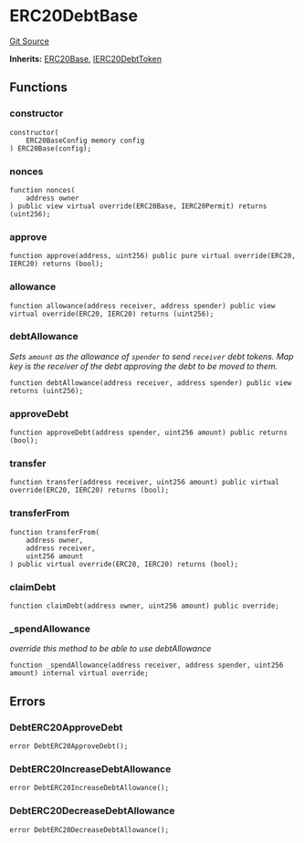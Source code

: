 # ERC20DebtBase
[Git Source](https://github.com/Ammalgam-Protocol/core-v1/blob/82dff11576b9df76b675736dba889653cf737de9/contracts/tokens/ERC20DebtBase.sol)

**Inherits:**
[ERC20Base](/docs/developer-guide/contracts/tokens/ERC20Base.sol/abstract.ERC20Base.md), [IERC20DebtToken](/docs/developer-guide/contracts/interfaces/tokens/IERC20DebtToken.sol/interface.IERC20DebtToken.md)


## Functions
### constructor


```solidity
constructor(
    ERC20BaseConfig memory config
) ERC20Base(config);
```

### nonces


```solidity
function nonces(
    address owner
) public view virtual override(ERC20Base, IERC20Permit) returns (uint256);
```

### approve


```solidity
function approve(address, uint256) public pure virtual override(ERC20, IERC20) returns (bool);
```

### allowance


```solidity
function allowance(address receiver, address spender) public view virtual override(ERC20, IERC20) returns (uint256);
```

### debtAllowance

*Sets `amount` as the allowance of `spender` to send `receiver` debt tokens.
Map key is the receiver of the debt approving the debt to be moved to them.*


```solidity
function debtAllowance(address receiver, address spender) public view returns (uint256);
```

### approveDebt


```solidity
function approveDebt(address spender, uint256 amount) public returns (bool);
```

### transfer


```solidity
function transfer(address receiver, uint256 amount) public virtual override(ERC20, IERC20) returns (bool);
```

### transferFrom


```solidity
function transferFrom(
    address owner,
    address receiver,
    uint256 amount
) public virtual override(ERC20, IERC20) returns (bool);
```

### claimDebt


```solidity
function claimDebt(address owner, uint256 amount) public override;
```

### _spendAllowance

*override this method to be able to use debtAllowance*


```solidity
function _spendAllowance(address receiver, address spender, uint256 amount) internal virtual override;
```

## Errors
### DebtERC20ApproveDebt

```solidity
error DebtERC20ApproveDebt();
```

### DebtERC20IncreaseDebtAllowance

```solidity
error DebtERC20IncreaseDebtAllowance();
```

### DebtERC20DecreaseDebtAllowance

```solidity
error DebtERC20DecreaseDebtAllowance();
```

